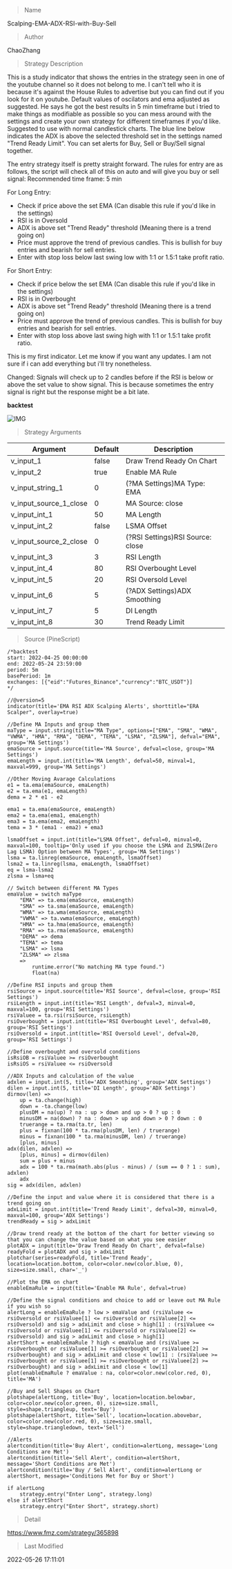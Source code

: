 
> Name

Scalping-EMA-ADX-RSI-with-Buy-Sell

> Author

ChaoZhang

> Strategy Description

This is a study indicator that shows the entries in the strategy seen in one of the youtube channel so it does not belong to me. I can't tell who it is because it's against the House Rules to advertise but you can find out if you look for it on youtube. Default values of oscilators and ema adjusted as suggested. He says he got the best results in 5 min timeframe but i tried to make things as modifiable as possible so you can mess around with the settings and create your own strategy for different timeframes if you'd like. Suggested to use with normal candlestick charts. The blue line below indicates the ADX is above the selected threshold set in the settings named "Trend Ready Limit". You can set alerts for Buy, Sell or Buy/Sell signal together.

The entry strategy itself is pretty straight forward.
The rules for entry are as follows, the script will check all of this on auto and will give you buy or sell signal:
Recommended time frame: 5 min

For Long Entry:
- Check if price above the set EMA (Can disable this rule if you'd like in the settings)
- RSI is in Oversold
- ADX is above set "Trend Ready" threshold (Meaning there is a trend going on)
- Price must approve the trend of previous candles. This is bullish for buy entries and bearish for sell entries.
- Enter with stop loss below last swing low with 1:1 or 1.5:1 take profit ratio.

For Short Entry:
- Check if price below the set EMA (Can disable this rule if you'd like in the settings)
- RSI is in Overbought
- ADX is above set "Trend Ready" threshold (Meaning there is a trend going on)
- Price must approve the trend of previous candles. This is bullish for buy entries and bearish for sell entries.
- Enter with stop loss above last swing high with 1:1 or 1.5:1 take profit ratio.

This is my first indicator. Let me know if you want any updates. I am not sure if i can add everything but i'll try nonetheless.

Changed: Signals will check up to 2 candles before if the RSI is below or above the set value to show signal. This is because sometimes the entry signal is right but the response might be a bit late.

**backtest**


 ![IMG](https://www.fmz.com/upload/asset/5627c204e26ab04507.png) 

> Strategy Arguments



|Argument|Default|Description|
|----|----|----|
|v_input_1|false|Draw Trend Ready On Chart|
|v_input_2|true|Enable MA Rule|
|v_input_string_1|0|(?MA Settings)MA Type: EMA|SMA|WMA|VWMA|HMA|RMA|DEMA|TEMA|LSMA|ZLSMA|
|v_input_source_1_close|0|MA Source: close|high|low|open|hl2|hlc3|hlcc4|ohlc4|
|v_input_int_1|50|MA Length|
|v_input_int_2|false|LSMA Offset|
|v_input_source_2_close|0|(?RSI Settings)RSI Source: close|high|low|open|hl2|hlc3|hlcc4|ohlc4|
|v_input_int_3|3|RSI Length|
|v_input_int_4|80|RSI Overbought Level|
|v_input_int_5|20|RSI Oversold Level|
|v_input_int_6|5|(?ADX Settings)ADX Smoothing|
|v_input_int_7|5|DI Length|
|v_input_int_8|30|Trend Ready Limit|


> Source (PineScript)

``` pinescript
/*backtest
start: 2022-04-25 00:00:00
end: 2022-05-24 23:59:00
period: 5m
basePeriod: 1m
exchanges: [{"eid":"Futures_Binance","currency":"BTC_USDT"}]
*/

//@version=5
indicator(title='EMA RSI ADX Scalping Alerts', shorttitle="ERA Scalper", overlay=true)

//Define MA Inputs and group them
maType = input.string(title="MA Type", options=["EMA", "SMA", "WMA", "VWMA", "HMA", "RMA", "DEMA", "TEMA", "LSMA", "ZLSMA"], defval="EMA", group='MA Settings')
emaSource = input.source(title='MA Source', defval=close, group='MA Settings')
emaLength = input.int(title='MA Length', defval=50, minval=1, maxval=999, group='MA Settings')

//Other Moving Avarage Calculations
e1 = ta.ema(emaSource, emaLength)
e2 = ta.ema(e1, emaLength)
dema = 2 * e1 - e2

ema1 = ta.ema(emaSource, emaLength)
ema2 = ta.ema(ema1, emaLength)
ema3 = ta.ema(ema2, emaLength)
tema = 3 * (ema1 - ema2) + ema3

lsmaOffset = input.int(title="LSMA Offset", defval=0, minval=0, maxval=100, tooltip='Only used if you choose the LSMA and ZLSMA(Zero Lag LSMA) Option between MA Types', group='MA Settings')
lsma = ta.linreg(emaSource, emaLength, lsmaOffset)
lsma2 = ta.linreg(lsma, emaLength, lsmaOffset)
eq = lsma-lsma2
zlsma = lsma+eq

// Switch between different MA Types
emaValue = switch maType
    "EMA" => ta.ema(emaSource, emaLength)
    "SMA" => ta.sma(emaSource, emaLength)
    "WMA" => ta.wma(emaSource, emaLength)
    "VWMA" => ta.vwma(emaSource, emaLength)
    "HMA" => ta.hma(emaSource, emaLength)
    "RMA" => ta.rma(emaSource, emaLength) 
    "DEMA" => dema
    "TEMA" => tema 
    "LSMA" => lsma
    "ZLSMA" => zlsma
    =>
        runtime.error("No matching MA type found.")
        float(na)
    
//Define RSI inputs and group them
rsiSource = input.source(title='RSI Source', defval=close, group='RSI Settings')
rsiLength = input.int(title='RSI Length', defval=3, minval=0, maxval=100, group='RSI Settings')
rsiValuee = ta.rsi(rsiSource, rsiLength)
rsiOverbought = input.int(title='RSI Overbought Level', defval=80, group='RSI Settings')
rsiOversold = input.int(title='RSI Oversold Level', defval=20, group='RSI Settings')

//Define overbought and oversold conditions
isRsiOB = rsiValuee >= rsiOverbought
isRsiOS = rsiValuee <= rsiOversold

//ADX Inputs and calculation of the value
adxlen = input.int(5, title='ADX Smoothing', group='ADX Settings')
dilen = input.int(5, title='DI Length', group='ADX Settings')
dirmov(len) =>
    up = ta.change(high)
    down = -ta.change(low)
    plusDM = na(up) ? na : up > down and up > 0 ? up : 0
    minusDM = na(down) ? na : down > up and down > 0 ? down : 0
    truerange = ta.rma(ta.tr, len)
    plus = fixnan(100 * ta.rma(plusDM, len) / truerange)
    minus = fixnan(100 * ta.rma(minusDM, len) / truerange)
    [plus, minus]
adx(dilen, adxlen) =>
    [plus, minus] = dirmov(dilen)
    sum = plus + minus
    adx = 100 * ta.rma(math.abs(plus - minus) / (sum == 0 ? 1 : sum), adxlen)
    adx
sig = adx(dilen, adxlen)

//Define the input and value where it is considered that there is a trend going on
adxLimit = input.int(title='Trend Ready Limit', defval=30, minval=0, maxval=100, group='ADX Settings')
trendReady = sig > adxLimit

//Draw trend ready at the bottom of the chart for better viewing so that you can change the value based on what you see easier
plotADX = input(title='Draw Trend Ready On Chart', defval=false)
readyFold = plotADX and sig > adxLimit
plotchar(series=readyFold, title='Trend Ready', location=location.bottom, color=color.new(color.blue, 0), size=size.small, char='_')

//Plot the EMA on chart
enableEmaRule = input(title='Enable MA Rule', defval=true)

//Define the signal conditions and choice to add or leave out MA Rule if you wish so
alertLong = enableEmaRule ? low > emaValue and (rsiValuee <= rsiOversold or rsiValuee[1] <= rsiOversold or rsiValuee[2] <= rsiOversold) and sig > adxLimit and close > high[1] : (rsiValuee <= rsiOversold or rsiValuee[1] <= rsiOversold or rsiValuee[2] <= rsiOversold) and sig > adxLimit and close > high[1]
alertShort = enableEmaRule ? high < emaValue and (rsiValuee >= rsiOverbought or rsiValuee[1] >= rsiOverbought or rsiValuee[2] >= rsiOverbought) and sig > adxLimit and close < low[1] : (rsiValuee >= rsiOverbought or rsiValuee[1] >= rsiOverbought or rsiValuee[2] >= rsiOverbought) and sig > adxLimit and close < low[1]
plot(enableEmaRule ? emaValue : na, color=color.new(color.red, 0), title='MA')

//Buy and Sell Shapes on Chart
plotshape(alertLong, title='Buy', location=location.belowbar, color=color.new(color.green, 0), size=size.small, style=shape.triangleup, text='Buy')
plotshape(alertShort, title='Sell', location=location.abovebar, color=color.new(color.red, 0), size=size.small, style=shape.triangledown, text='Sell')

//Alerts
alertcondition(title='Buy Alert', condition=alertLong, message='Long Conditions are Met')
alertcondition(title='Sell Alert', condition=alertShort, message='Short Conditions are Met')
alertcondition(title='Buy / Sell Alert', condition=alertLong or alertShort, message='Conditions Met for Buy or Short')

if alertLong
    strategy.entry("Enter Long", strategy.long)
else if alertShort
    strategy.entry("Enter Short", strategy.short)
```

> Detail

https://www.fmz.com/strategy/365898

> Last Modified

2022-05-26 17:11:01
